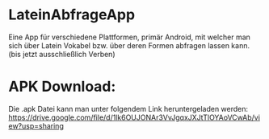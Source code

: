 # LateinAbfrageApp
Eine App für verschiedene Plattformen, primär Android, mit welcher man sich über Latein Vokabel bzw. über deren Formen  abfragen lassen kann. (bis jetzt ausschließlich Verben)
# APK Download:
Die .apk Datei kann man unter folgendem Link heruntergeladen werden: https://drive.google.com/file/d/1lk6OUJONAr3VvJgqxJXJtTlOYAoVCwAb/view?usp=sharing
